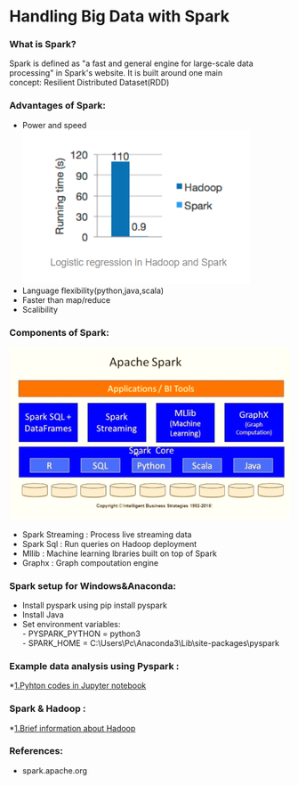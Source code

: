 # Handling Big Data with Spark  
  
### What is Spark?  
  Spark is defined as "a fast and general engine for large-scale data processing" in Spark's website. It is built around one main  
  concept: Resilient Distributed Dataset(RDD)  
    
### Advantages of Spark:  
   - Power and speed  
   ![Running Time Comparison](/image/runningtime.png)  
   - Language flexibility(python,java,scala)  
   - Faster than map/reduce  
   - Scalibility  
     
### Components of Spark:  
  ![Spark Architecture](/image/sparkarcht.png)  
   - Spark Streaming : Process live streaming data    
   - Spark Sql : Run queries on Hadoop deployment    
   - Mllib : Machine learning lbraries built on top of Spark  
   - Graphx : Graph compoutation engine  
  
### Spark setup for Windows&Anaconda:  
   - Install pyspark using pip install pyspark  
   - Install Java
   - Set environment variables:  
    - PYSPARK_PYTHON = python3  
    - SPARK_HOME = C:\Users\Pc\Anaconda3\Lib\site-packages\pyspark  
   
 ### Example data analysis using Pyspark :  
 *[1.Pyhton codes in Jupyter notebook](/Pyspark.ipynb)  
   
 ### Spark & Hadoop :  
 *[1.Brief information about Hadoop ](/Brief_Hadoop.md)
 ### References:  
   - spark.apache.org